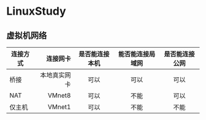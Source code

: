 # LinuxStudy

## 虚拟机网络

| 连接方式    | 连接网卡    |  是否能连接本机  | 能否能连接局域网 | 是否能连接公网
| --------   | -----:     | :----:         |:----:           |:----:       |
| 桥接       | 本地真实网卡 |  可以           |       可以        |       可以        |
| NAT        |   VMnet8    |   可以           |       不能        |       可以        |
| 仅主机     |    VMnet1    |   可以           |       不能        |       不能        |
